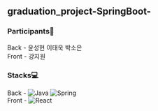 ## graduation_project-SpringBoot-

### Participants🐥<br/>
Back - 윤성현 이태욱 박소은<br/>
Front - 강지원

### Stacks💻<br/>
Back - <img alt="Java" src ="https://img.shields.io/badge/Java-007396.svg?&style=for-the-badge&logo=Java&logoColor=white"/>
<img alt="Spring" src ="https://img.shields.io/badge/SpringBoot-6DB33F.svg?&style=for-the-badge&logo=Spring&logoColor=white"/>
<br/>
Front - <img alt="React" src ="https://img.shields.io/badge/React-61DAFB.svg?&style=for-the-badge&logo=React&logoColor=black"/>
<br/>

